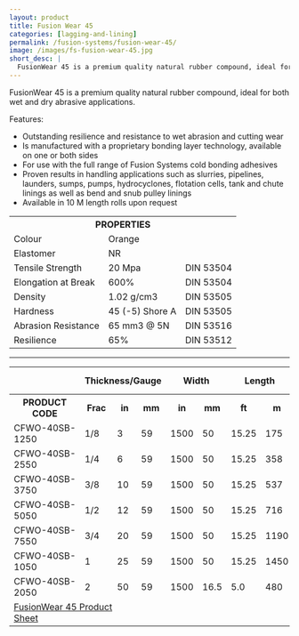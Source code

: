 ```yaml
---
layout: product
title: Fusion Wear 45
categories: [lagging-and-lining]
permalink: /fusion-systems/fusion-wear-45/
image: /images/fs-fusion-wear-45.jpg
short_desc: |
  FusionWear 45 is a premium quality natural rubber compound, ideal for both wet and dry abrasive applications.
---
```


FusionWear 45 is a premium quality natural rubber compound, ideal for both wet and dry abrasive applications.

Features:
- Outstanding resilience and resistance to wet abrasion and cutting wear
- Is manufactured with a proprietary bonding layer technology, available on one or both sides
- For use with the full range of Fusion Systems cold bonding adhesives
- Proven results in handling applications such as slurries, pipelines, launders, sumps, pumps, hydrocyclones, flotation cells, tank and chute linings as well as bend and snub pulley linings
- Available in 10 M length rolls upon request

<table>
		<tbody><tr>
			<th colspan="3"><span class="caps"><span class="caps">PROPERTIES</span></span></th>
		</tr>
		<tr>
			<td>Colour</td>
			<td>Orange</td>
			<td>&nbsp;</td>
		</tr>
		<tr>
			<td>Elastomer</td>
			<td>NR</td>
			<td>&nbsp;</td>
		</tr>
		<tr>
			<td>Tensile Strength</td>
			<td>20 Mpa</td>
			<td><span class="caps"><span class="caps">DIN</span></span> 53504</td>
		</tr>
		<tr>
			<td>Elongation at Break</td>
			<td>600%</td>
			<td><span class="caps"><span class="caps">DIN</span></span> 53504</td>
		</tr>
		<tr>
			<td>Density</td>
			<td>1.02 g/cm3</td>
			<td><span class="caps"><span class="caps">DIN</span></span> 53505</td>
		</tr>
		<tr>
			<td>Hardness</td>
			<td>45 (-5) Shore A</td>
			<td><span class="caps"><span class="caps">DIN</span></span> 53505</td>
		</tr>
		<tr>
			<td>Abrasion Resistance</td>
			<td>65 mm3 @ 5N </td>
			<td><span class="caps"><span class="caps">DIN</span></span> 53516</td>
		</tr>
		<tr>
			<td>Resilience</td>
			<td>65%</td>
			<td><span class="caps"><span class="caps">DIN</span></span> 53512</td>
		</tr>
	</tbody></table>

  ----

  <table>
		<tbody><tr>
			<th>&nbsp;</th>
			<th colspan="3">Thickness/Gauge</th>
			<th colspan="2">Width</th>
			<th colspan="2">Length</th>
			<th colspan="2">Roll Weight</th>
		</tr>
		<tr>
			<th><span class="caps"><span class="caps">PRODUCT</span></span> <span class="caps"><span class="caps">CODE</span></span></th>
			<th>Frac</th>
			<th>in</th>
			<th>mm</th>
			<th>in</th>
			<th>mm</th>
			<th>ft</th>
			<th>m</th>
			<th>lbs</th>
			<th>kg</th>
		</tr>
		<tr>
			<td><span class="caps"><span class="caps">CFWO</span></span>-40SB-1250</td>
			<td>1/8</td>
			<td>3</td>
			<td>59</td>
			<td>1500</td>
			<td>50</td>
			<td>15.25</td>
			<td>175</td>
			<td>81</td>
		</tr>
		<tr>
			<td><span class="caps"><span class="caps">CFWO</span></span>-40SB-2550</td>
			<td>1/4</td>
			<td>6</td>
			<td>59</td>
			<td>1500</td>
			<td>50</td>
			<td>15.25</td>
			<td>358</td>
			<td>163</td>
		</tr>
		<tr>
			<td><span class="caps"><span class="caps">CFWO</span></span>-40SB-3750</td>
			<td>3/8</td>
			<td>10</td>
			<td>59</td>
			<td>1500</td>
			<td>50</td>
			<td>15.25</td>
			<td>537</td>
			<td>244</td>
		</tr>
		<tr>
			<td><span class="caps"><span class="caps">CFWO</span></span>-40SB-5050</td>
			<td>1/2</td>
			<td>12</td>
			<td>59</td>
			<td>1500</td>
			<td>50</td>
			<td>15.25</td>
			<td>716</td>
			<td>325</td>
		</tr>
		<tr>
			<td><span class="caps"><span class="caps">CFWO</span></span>-40SB-7550</td>
			<td>3/4</td>
			<td>20</td>
			<td>59</td>
			<td>1500</td>
			<td>50</td>
			<td>15.25</td>
			<td>1190</td>
			<td>541</td>
		</tr>
		<tr>
			<td><span class="caps"><span class="caps">CFWO</span></span>-40SB-1050</td>
			<td>1</td>
			<td>25</td>
			<td>59</td>
			<td>1500</td>
			<td>50</td>
			<td>15.25</td>
			<td>1450</td>
			<td>659</td>
		</tr>
		<tr>
			<td><span class="caps"><span class="caps">CFWO</span></span>-40SB-2050</td>
			<td>2</td>
			<td>50</td>
			<td>59</td>
			<td>1500</td>
			<td>16.5</td>
			<td>5.0</td>
			<td>480</td>
			<td>220</td>
		</tr>
		<tr>
			<td colspan="3"><a href="http://www.almex.com/file_download/77/FusionWear45.pdf" class="pdf">FusionWear 45 Product Sheet</a> </td>
		</tr>
	</tbody></table>
